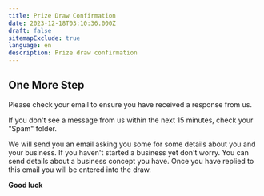 ```yaml
---
title: Prize Draw Confirmation
date: 2023-12-18T03:10:36.000Z
draft: false
sitemapExclude: true
language: en
description: Prize draw confirmation
---
```


## One More Step

Please check your email to ensure you have received a response from us. 

If you don't see a message from us within the next 15 minutes, check your "Spam" folder.

We will send you an email asking you some for some details about you and your business. If you haven't started a business yet don't worry. You can send details about a business concept you have. Once you have replied to this email you will be entered into the draw.

**Good luck**
